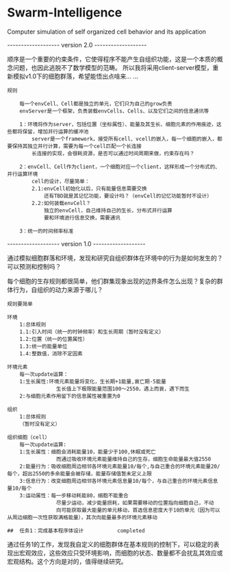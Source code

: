 # Swarm-Intelligence
Computer simulation of self organized cell behavior and its application


-------------------   version 2.0   -------------------

顺序是一个重要的约束条件，它使得程序不能产生自组织功能，这是一个本质的概念问题，也因此逃脱不了数学模型的范畴。
所以我将采用client-server模型，重新模拟v1.0下的细胞群落，希望能悟出点啥来... ...

    规则

        每一个envCell、Cell都是独立的单元，它们只为自己的grow负责
        envServer是一个框架，负责装载envCells、Cells、以及它们之间的信息通讯等

        1：环境将作为server，包括位置（坐标属性）、能量及其生长、细胞元素的作用痕迹，这些都将保留，增加并行运算的缓冲池
            server是一个framework，接受所有cell、vcell的嵌入，每一个细胞的嵌入，都要保持其独立并行计算，需要为每一个cell匹配一个长连接
            长连接的实现，会很耗资源，是否可以通过时间周期来做，约束存在吗？
    
        2：envCell、Cell作为client，一个细胞对应一个client，这样形成一个分布式的、并行运算环境
            cell的设计，尽量简单：
            2.1:envCell初始化以后，只有能量信息需要交换
                还有TBD就是其记忆功能，要设计吗？（envCell的记忆功能暂时不设计）
            2.2:如何装载envCell？
                独立的envCell，自己维持自己的生长，分布式并行运算
                要和环境进行信息交换，需要通讯
    
        3：统一的时间频率标准

-------------------   version 1.0   -------------------

通过模拟细胞群落和环境，发现和研究自组织群体在环境中的行为是如何发生的？可以预测和控制吗？

每个细胞的生存规则都很简单，他们群集现象出现的边界条件怎么出现？复杂的群体行为，自组织的动力来源于哪儿？


    规则要简单

    环境
        1:总体规则
        1.1:引入时间（统一的时钟频率）和生长周期（暂时没有定义）
        1.2:位置（统一的位置属性）
        1.3:统一的能量单位
        1.4:整数值，消除不定因素

    环境元素
        每一次update运算：
        1:生长属性:环境元素能量将变化，生长期+1能量,衰亡期-5能量
                    生长值上下极限能量范围100～2550，遇上而衰，遇下而生
        2:与细胞元素作用留下的信息属性被重置为0

    组织
        1:总体规则
        （暂时没有定义）

    组织细胞（cell）
        每一次update运算:
        1:生长属性：细胞会消耗能量10，能量少于100,休眠或死亡
                    而通过吸收环境元素能量维持自己的生存，细胞生命能量最大值2550
        2:能量行为：吸收细胞周边相邻各环境元素能量10/每个,与自己重合的环境元素能量20/每个，超出2550的多余能量会被存储，能量存储值暂未定义上限
        3:信息行为：改变细胞周边相邻各环境元素信息量10/每个，与自己重合的环境元素信息量10/每个
        3:运动属性：每一步移动耗能80，细胞不能重合
                    尽量少运动，减少能量损耗，如果需要移动的位置指向细胞自己，不动
                    向可能获取最大能量的单元移动，首选信息密度大于10的单元（因为可以从周边细胞一次性获取满格能量），其次向能量最多的环境元素移动

    ##  任务1：完成基本程序体设计           completed


通过任务1的工作，发现我自定义的细胞群体在基本规则的控制下，可以稳定的表现出宏观效应，这些效应只受环境影响，而细胞的状态、数量都不会扰乱其效应或宏观结构。这个方向是对的，值得继续研究。
